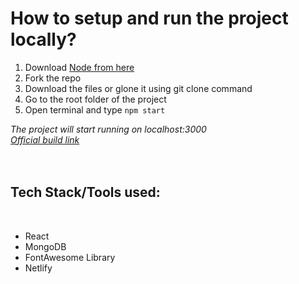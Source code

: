 # How to setup and run the project locally?

1. Download <a href="https://nodejs.org/en/download/">Node from here</a>
2. Fork the repo
3. Download the files or glone it using git clone command
4. Go to the root folder of the project 
5. Open terminal and type `npm start`

<i>The project will start running on localhost:3000</i>
<br>
<i><em><a href="https://projectxuu.netlify.app/">Official build link</a></em></i>
<br>
<br>
<br>




## Tech Stack/Tools used:
<br>
<ul>
  <li>React</li>
  <li>MongoDB</li>
  <li>FontAwesome Library</li>
  <li>Netlify</li>
</ul>





